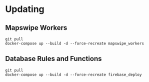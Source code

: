# Updating

## Mapswipe Workers

```
git pull
docker-compose up --build -d --force-recreate mapswipe_workers
```


## Database Rules and Functions

```
git pull
docker-compose up --build -d --force-recreate firebase_deploy
```